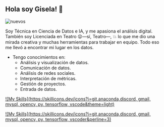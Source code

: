 ## Hola soy Gisela! 👋

![nuevos](https://github.com/user-attachments/assets/7e44e347-64a4-4b63-a45f-0683e483d7cc)

Soy Técnica en Ciencia de Datos e IA, y me apasiona el análisis digital. 
También soy Licenciada en Teatro 😲—sí, Teatro—, 💥 lo que me dio una mirada creativa y muchas herramientas para trabajar en equipo. 
Todo eso me llevó a encontrar mi lugar en los datos.

- Tengo conocimientos en:
  - Análisis y visualización de datos.
  - Comunicación de datos.
  - Análisis de redes sociales.
  - Interpretación de métricas.
  - Gestión de proyectos.
  - Entrada de datos.

[![My Skills](https://skillicons.dev/icons?i=git,anaconda,discord, gmail, mysql, opencv, py, tensorflow, vscode&theme=light)](https://skillicons.dev)

[![My Skills](https://skillicons.dev/icons?i=git,anaconda,discord, gmail, mysql, opencv, py, tensorflow, vscoder&perline=3)](https://skillicons.dev)
